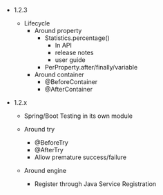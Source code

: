 - 1.2.3

    - Lifecycle
        - Around property
            - Statistics.percentage()
              - In API
              - release notes
              - user guide
            - PerProperty.after/finally/variable
        - Around container
            - @BeforeContainer
            - @AfterContainer

- 1.2.x
  
    - Spring/Boot Testing in its own module
 
    - Around try
      - @BeforeTry
      - @AfterTry
      - Allow premature success/failure

    - Around engine
      - Register through Java Service Registration

